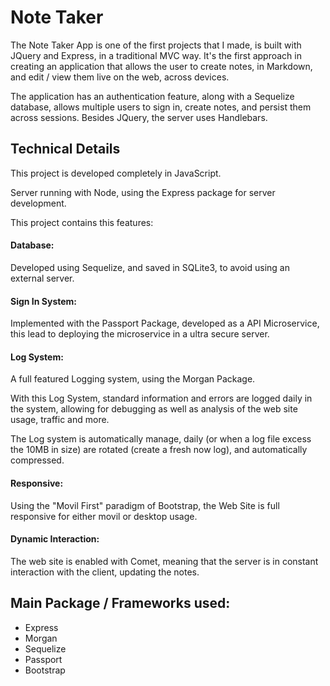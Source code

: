 # Note Taker

The Note Taker App is one of the first projects that I made, is built with JQuery and Express, in a traditional MVC way. It's the first approach in creating an application that allows the user to create notes, in Markdown, and edit / view them live on the web, across devices.
      
The application has an authentication feature, along with a Sequelize database, allows multiple users to sign in, create notes, and persist them across sessions. Besides JQuery, the server uses Handlebars.

## Technical Details

This project is developed completely in JavaScript.

Server running with Node, using the Express package for server development.

This project contains this features:

#### Database:
  Developed using Sequelize, and saved in SQLite3, to avoid using an external server.

#### Sign In System:
  Implemented with the Passport Package, developed as a API Microservice, this lead to deploying the microservice in a ultra secure server.

#### Log System:
  A full featured Logging system, using the Morgan Package.

  With this Log System, standard information and errors are logged daily in the system, allowing for debugging as well as analysis of the web site usage, traffic and more.

  The Log system is automatically manage, daily (or when a log file excess the 10MB in size) are rotated (create a fresh now log), and automatically compressed.

#### Responsive:
  Using the "Movil First" paradigm of Bootstrap, the Web Site is full responsive for either movil or desktop usage.

#### Dynamic Interaction:
  The web site is enabled with Comet, meaning that the server is in constant interaction with the client, updating the notes.

## Main Package / Frameworks used:
- Express
- Morgan
- Sequelize
- Passport
- Bootstrap
